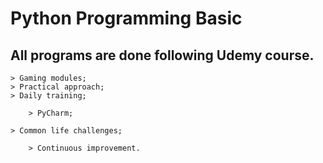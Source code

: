 # Python Programming Basiс


## All programs are done following Udemy course.

	> Gaming modules;
	> Practical approach;
	> Daily training;
 
        > PyCharm;
	
	> Common life challenges;
 
        > Continuous improvement.
